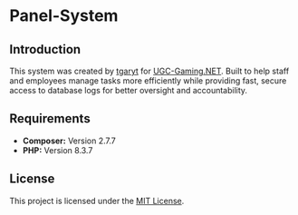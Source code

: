 # Panel-System

## Introduction
This system was created by [tgaryt](https://ugc-gaming.net/index.php?members/ryt.3/) for [UGC-Gaming.NET](https://ugc-gaming.net). Built to help staff and employees manage tasks more efficiently while providing fast, secure access to database logs for better oversight and accountability.

## Requirements

- **Composer:** Version 2.7.7
- **PHP:** Version 8.3.7

## License
This project is licensed under the [MIT License](LICENSE).

